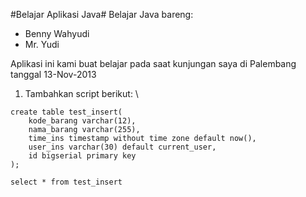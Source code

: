 #Belajar Aplikasi Java#
Belajar Java bareng:
- Benny Wahyudi
- Mr. Yudi

Aplikasi ini kami buat belajar pada saat kunjungan saya di Palembang tanggal 13-Nov-2013

1. Tambahkan script berikut: \
```
create table test_insert(
	kode_barang varchar(12), 
	nama_barang varchar(255), 
	time_ins timestamp without time zone default now(), 
	user_ins varchar(30) default current_user, 
	id bigserial primary key
);

select * from test_insert

```